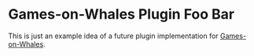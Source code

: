 # Games-on-Whales Plugin Foo Bar

This is just an example idea of a future plugin implementation for [Games-on-Whales](https://github.com/games-on-whales/gow).
